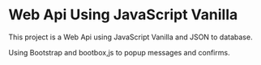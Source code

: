 # Web Api Using JavaScript Vanilla
This project is a Web Api using JavaScript Vanilla and JSON to database.

Using Bootstrap and bootbox,js to popup messages and confirms.
